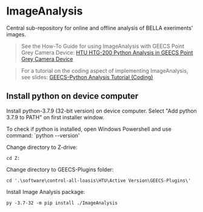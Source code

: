 # ImageAnalysis

Central sub-repository for online and offline analysis of BELLA exeriments' images.

> See the How-To Guide for using ImageAnalysis with GEECS Point Grey Camera Device:  [HTU HTG-200 Python Analysis in GEECS Point Grey Camera Device](https://docs.google.com/document/d/1hNEX6-nev_7Bc3k8dPKlBpR2-aLtuyR2RxZLRwsP-ic/edit?usp=sharing)

> For a tutorial on the coding aspect of implementing ImageAnalysis, see slides:  [GEECS-Python Analysis Tutorial (Coding)](https://docs.google.com/presentation/d/1RU251CXiWsM73NsBJtd_jdQ7tNdZbKSX9x-xBv1vtJw/edit?usp=sharing)

## Install python on device computer

Install python-3.7.9 (32-bit version) on device computer. Select "Add python 3.7.9 to PATH" on first installer window.

To check if python is installed, open Windows Powershell and use command:
`python --version'

Change directory to Z-drive:

`cd Z:`

Change directory to GEECS-Plugins folder:

`cd '.\software\control-all-loasis\HTU\Active Version\GEECS-Plugins\'`

Install Image Analysis package:

`py -3.7-32 -m pip install ./ImageAnalysis`
